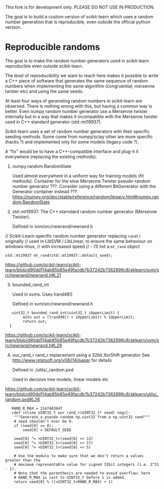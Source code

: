 This fork is for development only. PLEASE DO NOT USE IN PRODUCTION.

The goal is to build a custom version of scikit-learn which uses a random number generation that is reproducible, even outside the official python version.

# Reproducible randoms

The goal is to make the random number generators used in scikit-learn reproducible even outside scikit-learn.

The level of reproducibility we want to reach here makes it possible to write a C++ piece of software that generates the same sequence of random numbers when implementing the same algorithm (congruential, mersenne twister etc) and using the same seeds.

At least four ways of generating random numbers in scikit-learn are observed. There is nothing wrong with this, but having a common way is better. Even numpy random number generator use a Mersenne twister internally but in a way that makes it incompatible with the Mersenne twister used in C++ standard generator (std::mt19937).

Scikit-learn uses a set of random number generators with their specific seeding methods. Some come from numpy/scipy other  are more specific (hacks ?) and implemented only for some models (legacy code ?).

A "fix" would be to have  a C++-compatible interface and plug-it it everywhere (replacing the existing methods).

1. numpy.random.RandomState

   Used almost everywhere in a uniform way for training models (fit methods).
   Container for the slow Mersenne Twister pseudo-random number generator ???.
   Consider using a different BitGenerator with the Generator container instead ???.
   https://numpy.org/doc/stable/reference/random/legacy.html#numpy.random.RandomState

2. std::mt19937. The C++ starndard random number generator (Mersenne Twister).

   Defined in svm/src/newrand/newrand.h

// Scikit-Learn-specific random number generator replacing `rand()` originally
// used in LibSVM / LibLinear, to ensure the same behaviour on windows-linux,
// with increased speed
// - (1) Init a `mt_rand` object
```
std::mt19937 mt_rand(std::mt19937::default_seed);
```

https://github.com/scikit-learn/scikit-learn/blob/d90dd114ab85b85e49facdb7b37242b7362696c8/sklearn/svm/src/newrand/newrand.h#L21

3. bounded_rand_int

   Used in svms. Uses lrand48()

   Defined in svm/src/newrand/newrand.h

```
   uint32_t bounded_rand_int(uint32_t iUpperLimit) {
        auto out = (lrand48() + iUpperLimit) % iUpperLimit;
        return out; 
  }
```

  https://github.com/scikit-learn/scikit-learn/blob/d90dd114ab85b85e49facdb7b37242b7362696c8/sklearn/svm/src/newrand/newrand.h#L29

4. our_rand_r
   rand_r replacement using a 32bit XorShift generator
   See http://www.jstatsoft.org/v08/i14/paper for details

   Defined in ./utils/_random.pxd

   Used in decision tree models, linear models etc
   
https://github.com/scikit-learn/scikit-learn/blob/d90dd114ab85b85e49facdb7b37242b7362696c8/sklearn/utils/_random.pxd#L26

```
   RAND_R_MAX = 2147483647
   cdef inline UINT32_t our_rand_r(UINT32_t* seed) nogil:
    """Generate a pseudo-random np.uint32 from a np.uint32 seed"""
    # seed shouldn't ever be 0.
    if (seed[0] == 0):
        seed[0] = DEFAULT_SEED

    seed[0] ^= <UINT32_t>(seed[0] << 13)
    seed[0] ^= <UINT32_t>(seed[0] >> 17)
    seed[0] ^= <UINT32_t>(seed[0] << 5)

    # Use the modulo to make sure that we don't return a values greater than the
    # maximum representable value for signed 32bit integers (i.e. 2^31 - 1).
    # Note that the parenthesis are needed to avoid overflow: here
    # RAND_R_MAX is cast to UINT32_t before 1 is added.
    return seed[0] % ((<UINT32_t>RAND_R_MAX) + 1)
```

